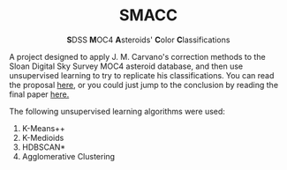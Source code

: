 <h1 align="center">SMACC</h1>
<p align="center"><b>S</b>DSS <b>M</b>OC4 <b>A</b>steroids' <b>C</b>olor <b>C</b>lassifications</p>

A project designed to apply J. M. Carvano's correction methods to the Sloan Digital Sky Survey MOC4 asteroid database, and then use unsupervised learning to try to replicate his classifications. You can read the proposal [here][0], or you could just jump to the conclusion by reading the final paper [here.][1]

The following unsupervised learning algorithms were used:

1. K-Means++
2. K-Medioids
3. HDBSCAN*
4. Agglomerative Clustering

[0]: https://github.com/Nyctanthous/SMACC/blob/master/LaTeX/Proposal-Paper/COS475_Project_Proposal.pdf
[1]: https://github.com/Nyctanthous/SMACC/blob/master/LaTeX/Final-Paper/COS475_Project_Paper.pdf
